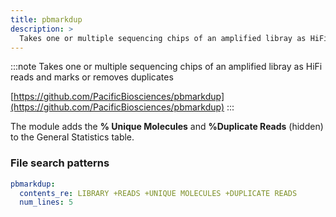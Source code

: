 ```yaml
---
title: pbmarkdup
description: >
  Takes one or multiple sequencing chips of an amplified libray as HiFi reads and marks or removes duplicates
---
```


<!--
~~~~~ DO NOT EDIT ~~~~~
This file is autogenerated from the MultiQC module python docstring.
Do not edit the markdown, it will be overwritten.

File path for the source of this content: multiqc/modules/pbmarkdup/pbmarkdup.py
~~~~~~~~~~~~~~~~~~~~~~~
-->

:::note
Takes one or multiple sequencing chips of an amplified libray as HiFi reads and marks or removes duplicates

[https://github.com/PacificBiosciences/pbmarkdup](https://github.com/PacificBiosciences/pbmarkdup)
:::

The module adds the **% Unique Molecules** and **%Duplicate Reads** (hidden) to the General Statistics
table.

### File search patterns

```yaml
pbmarkdup:
  contents_re: LIBRARY +READS +UNIQUE MOLECULES +DUPLICATE READS
  num_lines: 5
```
